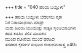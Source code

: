 +++
title = "040 ಹರಿಯ ಬಯ್ಗುಳು"

+++
ಹರಿಯ ಬಯ್ಗುಳು ಬೆದರಿಸಲು ನೃಪ         
ನಿರೆ ನಿರಾಯುಧನಾಗಿ ಮಾದ್ರೇ  
ಯರು ಶಿಖಂಡಿ ಯುಯುತ್ಸು ಸಾತ್ಯಕಿ ಸೃಂಜಯಾದಿಗಳು  
ಕರದ ಕದಪಿನ ತಳಿತ ಮುಸುಕಿನ  
ಮುರಿದ ಮೋರೆಯ ಮುಂದೆ ಹರಹಿದ  
ತರತರದ ಕೈದುಗಳ ಸುಭಟರ ಕಂಡುದಮಳಾಸ್ತ್ರ    ॥40॥